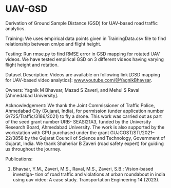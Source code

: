 # UAV-GSD
Derivation of Ground Sample Distance (GSD) for UAV-based road traffic analytics.

Training:
We uses empirical data points given in TrainingData.csv file to find relationship between cm/px and flight height. 

Testing: 
Run rmse.py to find RMSE error in GSD mapping for rotated UAV videos. We have tested empirical GSD on 3 different videos having varying flight height and rotation. 

Dataset Description:
Videos are available on following link [GSD mapping for UAV-based video analytics]: www.youtube.com/@YagnikBhavsar.

Owners: 
Yagnik M Bhavsar, Mazad S Zaveri, and Mehul S Raval [Ahmedabad University]. 
  
Acknowledgement: 
We thank the Joint Commissioner of Traffic Police, Ahmedabad City (Gujarat,
India), for permission (under application number G/725/Traffic/3186/2021) to
fly a drone. This work was carried out as part of the seed grant number URB-
SEASI21A3, funded by the University Research Board, Ahmedabad University. The
work is also supported by the workstation with GPU purchased under the grant
GUJCOST/STI/2021–22/3858 by the Gujarat Council of Science and Technology,
Government of Gujarat, India. We thank Shaheriar B Zaveri (road safety expert) for 
guiding us throughout the journey.

Publications:
1. Bhavsar, Y.M., Zaveri, M.S., Raval, M.S., Zaveri, S.B.: Vision-based investiga-
tion of road traffic and violations at urban roundabout in india using uav video:
A case study. Transportation Engineering 14 (2023).
